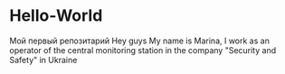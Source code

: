 # Hello-World
Мой первый репозитарий
Hey guys
My name is Marina, I work as an operator of the central monitoring station in the company "Security and Safety" in Ukraine
